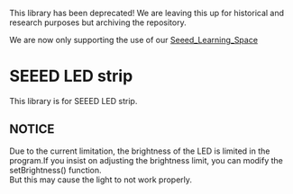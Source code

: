 
This library has been deprecated! We are leaving this up for historical and research purposes but archiving the repository.

We are now only supporting the use of our [Seeed_Learning_Space](https://github.com/Seeed-Studio/Seeed_Learning_Space/tree/master/Seeed_Led_Ring)

# SEEED LED strip
This library is for SEEED LED strip.

## NOTICE
Due to the current limitation, the brightness of the LED is limited in the program.If you insist on adjusting the brightness limit, you can modify the setBrightness() function.  
But this may cause the light to not work properly.


